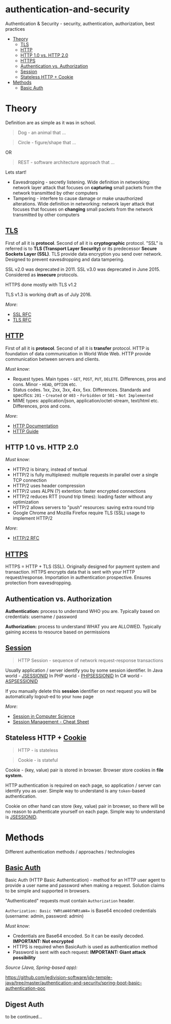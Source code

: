 # authentication-and-security

Authentication & Security - security, authentication, authorization, best practices

- [Theory](#theory)
    - [TLS](#tls)
    - [HTTP](#http)
    - [HTTP 1.0 vs. HTTP 2.0](#http-10-vs-http-20)
    - [HTTPS](#https)
	- [Authentication vs. Authorization](#authentication-authorization)
	- [Session](#session)
	- [Stateless HTTP + Cookie](#stateless-http--cookie)
- [Methods](#methods)
	- [Basic Auth](#basic-auth)

# Theory

Definition are as simple as it was in school. 

> Dog - an animal that ...

> Circle - figure/shape that ...

OR

> REST - software architecture approach that ...

Lets start! 

- Eavesdropping - secretly listening. Wide definition in networking: network layer attack that focuses on **capturing** small packets from the network transmitted by other computers
- Tampering - interfere to cause damage or make unauthorized alterations. Wide definition in networking: network layer attack that focuses that focuses on **changing** small packets from the network transmitted by other computers

## [TLS](https://en.wikipedia.org/wiki/Transport_Layer_Security)

First of all it is **protocol**. Second of all it is **cryptographic** protocol. "SSL" is referred is to **TLS (Transport Layer Security)** or its predecessor **Secure Sockets Layer (SSL)**. TLS provide data encryption you send over network. Designed to prevent eavesdropping and data tampering.

SSL v2.0 was deprecated in 2011. SSL v3.0 was deprecated in June 2015. Considered as **insecure** protocols. 

HTTPS done mostly with TLS v1.2

TLS v1.3 is working draft as of July 2016.

_More_:
- [SSL RFC](https://tools.ietf.org/html/rfc6101)
- [TLS RFC](https://tools.ietf.org/html/rfc5246)

## [HTTP](https://en.wikipedia.org/wiki/Hypertext_Transfer_Protocol)

First of all it is **protocol**. Second of all it is **transfer** protocol. HTTP is foundation of data communication in World Wide Web. HTTP provide communication between servers and clients. 

_Must know_: 
- Request types. Main types - `GET`, `POST`, `PUT`, `DELETE`. Differences, pros and cons. Minor - `HEAD`, `OPTION` etc.
- Status codes. 1xx, 2xx, 3xx, 4xx, 5xx. Differences. Standards and specifics: `201` - `Created` or `403` - `Forbidden` or `501` - `Not Implemented`
- MIME types: application/json, application/octet-stream, text/html etc. Differences, pros and cons.

_More_: 
- [HTTP Documentation](http://httpwg.org/specs)
- [HTTP Guide](https://www.w3.org/TR/chips/)

## HTTP 1.0 vs. HTTP 2.0

_Must know_: 
- HTTP/2 is binary, instead of textual
- HTTP/2 is fully multiplexed: multiple requests in parallel over a single TCP connection
- HTTP/2 uses header compression
- HTTP/2 uses ALPN (?) extention: faster encrypted connections
- HTTP/2 reduces RTT (round trip times): loading faster without any optimization
- HTTP/2 allows servers to "push" resources: saving extra round trip
- Google Chrome and Mozilla Firefox require TLS (SSL) usage to implement HTTP/2

_More_:
- [HTTP/2 RFC](http://httpwg.org/specs/rfc7540.html)

## [HTTPS](https://en.wikipedia.org/wiki/HTTPS)

HTTPS = HTTP + TLS (SSL). Originally designed for payment system and transaction. HTTPS encrypts data that is sent with your HTTP request/response. Importation in authentication prospective. Ensures protection from eavesdropping. 

## Authentication vs. Authorization

**Authentication:** process to understand WHO you are. Typically based on credentials: username / password

**Authorization:** process to understand WHAT you are ALLOWED. Typically gaining access to resource based on permissions

## [Session](https://en.wikipedia.org/wiki/Hypertext_Transfer_Protocol#HTTP_session)

> HTTP Session - sequence of network request-response transactions

Usually application / server identify you by some session identifier. 
In Java world - [JSESSIONID](https://en.wikipedia.org/wiki/Session_ID)
In PHP world - [PHPSESSIONID](https://en.wikipedia.org/wiki/Session_ID)
In C# world - [ASPSESSIONID](https://en.wikipedia.org/wiki/Session_ID)

If you manually delete this **session** identifier on next request you will be automatically logout-ed to your `home` page

_More_:
- [Session in Computer Science](https://en.wikipedia.org/wiki/Session_(computer_science))
- [Session Management - Cheat Sheet](https://www.owasp.org/index.php/Session_Management_Cheat_Sheet)

## Stateless HTTP + [Cookie](https://en.wikipedia.org/wiki/HTTP_cookie)

> HTTP - is stateless

> Cookie - is stateful

Cookie - (key, value) pair is stored in browser. Browser store cookies in **file system.**

HTTP authentication is required on each page, so application / server can identify you as user. Simple way to understand is any `token`-based authentication. 

Cookie on other hand can store (key, value) pair in browser, so there will be no reason to authenticate yourself on each page. Simple way to understand is [JSESSIONID](https://en.wikipedia.org/wiki/Session_ID).

# Methods

Different authentication methods / approaches / technologies

## [Basic Auth](https://en.wikipedia.org/wiki/Basic_access_authentication)

Basic Auth (HTTP Basic Authentication) - method for an HTTP user agent to provide a user name and password when making a request. Solution claims to be simple and supported in browsers.

"Authenticated" requests must contain `Authorization` header. 

`Authorization: Basic YWRtaW46YWRtaW4=` is Base64 encoded credentials (username: admin, password: admin)

_Must know_: 
- Credentials are Base64 encoded. So it can be easily decoded. **IMPORTANT: Not encrypted**
- HTTPS is required when BasicAuth is used as authentication method
- Password is sent with each request: **IMPORTANT: Giant attack possibility**

_Source (Java, Spring-based app):_

https://github.com/jedivision-software/jdv-temple-java/tree/master/authentication-and-security/spring-boot-basic-authentication-poc

## Digest Auth

to be continued...


